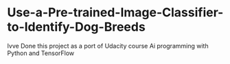 # Use-a-Pre-trained-Image-Classifier-to-Identify-Dog-Breeds
Ivve Done this project as a port of Udacity course Ai programming with Python and  TensorFlow
